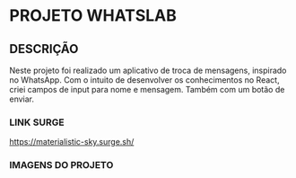 # PROJETO WHATSLAB

## DESCRIÇÃO
Neste projeto foi realizado um aplicativo de troca de mensagens, inspirado no WhatsApp. Com o intuito de desenvolver os conhecimentos no React, criei campos de input para nome e mensagem. Também com um botão de enviar.

### LINK SURGE 
https://materialistic-sky.surge.sh/

### IMAGENS DO PROJETO